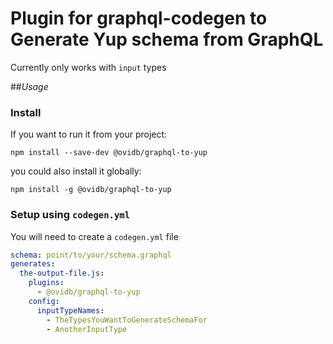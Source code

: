 # Plugin for graphql-codegen to Generate Yup schema from GraphQL

Currently only works with `input` types

##*Usage*

### Install
If you want to run it from your project:
```
npm install --save-dev @ovidb/graphql-to-yup
```

you could also install it globally:
```
npm install -g @ovidb/graphql-to-yup
```

### Setup using `codegen.yml`

You will need to create a `codegen.yml` file
```yaml
schema: point/to/your/schema.graphql
generates:
  the-output-file.js:
    plugins:
      - @ovidb/graphql-to-yup
    config:
      inputTypeNames:
        - TheTypesYouWantToGenerateSchemaFor
        - AnotherInputType
```
